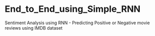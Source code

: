 # End_to_End_using_Simple_RNN
Sentiment Analysis using RNN - Predicting Positive or Negative movie reviews using IMDB dataset
